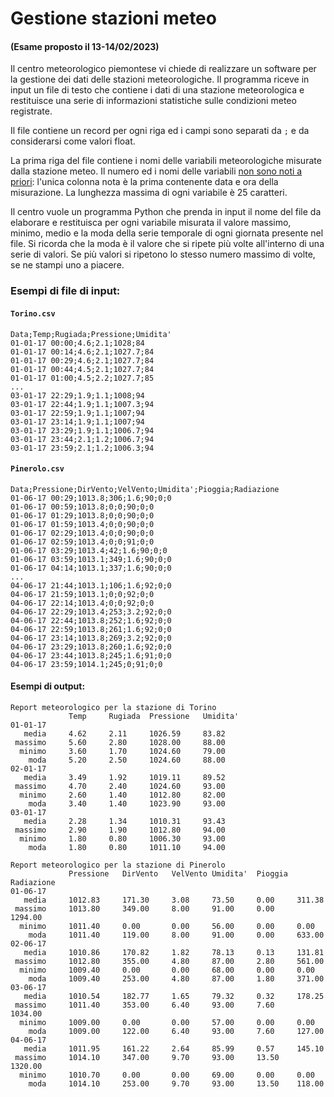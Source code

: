 # Gestione stazioni meteo

#### (Esame proposto il 13-14/02/2023)

Il centro meteorologico piemontese vi chiede di realizzare un software per la gestione dei dati delle stazioni meteorologiche. Il programma riceve in input un file di testo che contiene i dati di una stazione meteorologica e restituisce una serie di informazioni statistiche sulle condizioni meteo registrate.

Il file contiene un record per ogni riga ed i campi sono separati da `;` e da 
considerarsi come valori float.

La prima riga del file contiene i nomi delle variabili meteorologiche misurate 
dalla stazione meteo. Il numero ed i nomi delle variabili <u>non sono noti a priori</u>: 
l'unica colonna nota è la prima contenente data e ora della misurazione. La lunghezza massima di ogni variabile è 25 caratteri.

Il centro vuole un programma Python che prenda in input il nome del file da
elaborare e restituisca per ogni variabile misurata il valore massimo, minimo, 
medio e la moda della serie temporale di ogni giornata presente nel file. 
Si ricorda che la moda è il valore che si ripete più volte all'interno di una 
serie di valori. Se più valori si ripetono lo stesso numero massimo di volte, 
se ne stampi uno a piacere.

### Esempi di file di input:

#### `Torino.csv`

    Data;Temp;Rugiada;Pressione;Umidita'
    01-01-17 00:00;4.6;2.1;1028;84
    01-01-17 00:14;4.6;2.1;1027.7;84
    01-01-17 00:29;4.6;2.1;1027.7;84
    01-01-17 00:44;4.5;2.1;1027.7;84
    01-01-17 01:00;4.5;2.2;1027.7;85
    ...
    03-01-17 22:29;1.9;1.1;1008;94
    03-01-17 22:44;1.9;1.1;1007.3;94
    03-01-17 22:59;1.9;1.1;1007;94
    03-01-17 23:14;1.9;1.1;1007;94
    03-01-17 23:29;1.9;1.1;1006.7;94
    03-01-17 23:44;2.1;1.2;1006.7;94
    03-01-17 23:59;2.1;1.2;1006.3;94

#### `Pinerolo.csv`

    Data;Pressione;DirVento;VelVento;Umidita';Pioggia;Radiazione
    01-06-17 00:29;1013.8;306;1.6;90;0;0
    01-06-17 00:59;1013.8;0;0;90;0;0
    01-06-17 01:29;1013.8;0;0;90;0;0
    01-06-17 01:59;1013.4;0;0;90;0;0
    01-06-17 02:29;1013.4;0;0;90;0;0
    01-06-17 02:59;1013.4;0;0;91;0;0
    01-06-17 03:29;1013.4;42;1.6;90;0;0
    01-06-17 03:59;1013.1;349;1.6;90;0;0
    01-06-17 04:14;1013.1;337;1.6;90;0;0
    ...
    04-06-17 21:44;1013.1;106;1.6;92;0;0
    04-06-17 21:59;1013.1;0;0;92;0;0
    04-06-17 22:14;1013.4;0;0;92;0;0
    04-06-17 22:29;1013.4;253;3.2;92;0;0
    04-06-17 22:44;1013.8;252;1.6;92;0;0
    04-06-17 22:59;1013.8;261;1.6;92;0;0
    04-06-17 23:14;1013.8;269;3.2;92;0;0
    04-06-17 23:29;1013.8;260;1.6;92;0;0
    04-06-17 23:44;1013.8;245;1.6;91;0;0
    04-06-17 23:59;1014.1;245;0;91;0;0

#### Esempi di output:

    Report meteorologico per la stazione di Torino
                 Temp     Rugiada  Pressione   Umidita' 
    01-01-17
       media     4.62     2.11     1026.59     83.82
     massimo     5.60     2.80     1028.00     88.00
      minimo     3.60     1.70     1024.60     79.00
        moda     5.20     2.50     1024.60     88.00
    02-01-17
       media     3.49     1.92     1019.11     89.52
     massimo     4.70     2.40     1024.60     93.00
      minimo     2.60     1.40     1012.80     82.00
        moda     3.40     1.40     1023.90     93.00
    03-01-17
       media     2.28     1.34     1010.31     93.43
     massimo     2.90     1.90     1012.80     94.00
      minimo     1.80     0.80     1006.30     93.00
        moda     1.80     0.80     1011.10     94.00

    Report meteorologico per la stazione di Pinerolo
                 Pressione   DirVento   VelVento Umidita'  Pioggia  Radiazione 
    01-06-17
       media     1012.83     171.30     3.08     73.50     0.00     311.38
     massimo     1013.80     349.00     8.00     91.00     0.00     1294.00
      minimo     1011.40     0.00       0.00     56.00     0.00     0.00
        moda     1011.40     119.00     8.00     91.00     0.00     633.00
    02-06-17
       media     1010.86     170.82     1.82     78.13     0.13     131.81
     massimo     1012.80     355.00     4.80     87.00     2.80     561.00
      minimo     1009.40     0.00       0.00     68.00     0.00     0.00
        moda     1009.40     253.00     4.80     87.00     1.80     371.00
    03-06-17
       media     1010.54     182.77     1.65     79.32     0.32     178.25
     massimo     1011.40     353.00     6.40     93.00     7.60     1034.00
      minimo     1009.00     0.00       0.00     57.00     0.00     0.00
        moda     1009.00     122.00     6.40     93.00     7.60     127.00
    04-06-17
       media     1011.95     161.22     2.64     85.99     0.57     145.10
     massimo     1014.10     347.00     9.70     93.00     13.50    1320.00
      minimo     1010.70     0.00       0.00     69.00     0.00     0.00
        moda     1014.10     253.00     9.70     93.00     13.50    118.00